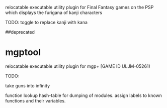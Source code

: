 relocatable executable utility plugin for Final Fantasy games on the PSP which displays the furigana of kanji characters

TODO:
 toggle to replace kanji with kana





##deprecated
# mgptool
 relocatable executable utility plugin for mgp+ [GAME ID ULJM-05261)


TODO:

take guns into infinity

function lookup hash-table for dumping of modules. assign labels to known functions and their variables.
##
